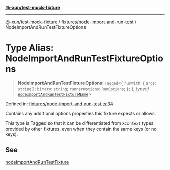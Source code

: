 [**@-xun/test-mock-fixture**](../../../README.md)

***

[@-xun/test-mock-fixture](../../../README.md) / [fixtures/node-import-and-run-test](../README.md) / NodeImportAndRunTestFixtureOptions

# Type Alias: NodeImportAndRunTestFixtureOptions

> **NodeImportAndRunTestFixtureOptions**: `Tagged`\<\{ `runWith`: \{ `args`: `string`[]; `binary`: `string`; `runnerOptions`: `RunOptions`; \}; \}, *typeof* [`nodeImportAndRunTestFixtureName`](../variables/nodeImportAndRunTestFixtureName.md)\>

Defined in: [fixtures/node-import-and-run-test.ts:34](https://github.com/Xunnamius/test-utils/blob/4d9800c324b9a83f9e55d66c6e4ccd83762bef71/packages/test-mock-fixture/src/fixtures/node-import-and-run-test.ts#L34)

Contains any additional options properties this fixture expects or allows.

This type is Tagged so that it can be differentiated from `XContext`
types provided by other fixtures, even when they contain the same keys (or no
keys).

## See

[nodeImportAndRunTestFixture](../functions/nodeImportAndRunTestFixture.md)
